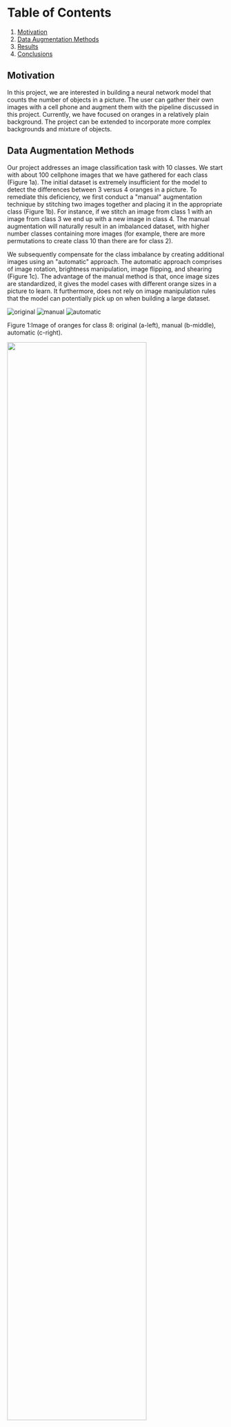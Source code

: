 # Table of Contents
1. [Motivation](#motivation)
2. [Data Augmentation Methods](#augmentation)
3. [Results](#results)
4. [Conclusions](#conclusions)

## Motivation <a name="motivation"></a>
In this project, we are interested in building a neural network model that counts the number of objects in a picture. 
The user can gather their own images with a cell phone and augment them with the pipeline discussed in this project. Currently, we have focused 
on oranges in a relatively plain background. The project can be extended to incorporate more complex backgrounds and 
mixture of objects. 

## Data Augmentation Methods <a name="augmentation"></a>
Our project addresses an image classification task with 10 classes. We start with about 100 cellphone images that we have gathered 
for each class (Figure 1a). The initial dataset is extremely insufficient for the model to detect the differences
between 3 versus 4 oranges in a picture. To remediate this deficiency, we first conduct a "manual" augmentation technique
by stitching two images together and placing it in the appropriate class (Figure 1b). For instance, if we stitch an image from class 1
with an image from class 3 we end up with a new image in class 4. The manual augmentation will naturally result in 
an imbalanced dataset, with higher number classes containing more images (for example, there are more permutations to create class 10 
than there are for class 2). 

We subsequently compensate for the class imbalance by creating additional images using an "automatic" approach. The automatic approach 
comprises of image rotation, brightness manipulation, image flipping, and shearing (Figure 1c). The advantage of the manual method is that, once image
sizes are standardized, it gives the model cases with different orange sizes in a picture to learn. It furthermore, does not rely on 
image manipulation rules that the model can potentially pick up on when building  a large dataset.

![original](./disp-images/orig_IMG_6133.png "Original")
![manual](./disp-images/stitched_IMG_7024__IMG_6512.png "Manual")
![automatic](./disp-images/auto_IMG_6133___0_379.png "Autoamtic")

Figure 1:Image of oranges for class 8: original (a-left), manual (b-middle), automatic (c-right).



<img src="./disp-images/count_bar.png" width="80%"/>

Figure 2: Count bar for the final dataset. Notice that class imbalanced has been compensated with automatic image generation.

## Results <a name="results"></a>
We visualize the model's training and validation accuracy by plotting confusion matrices for both datasets (Figure3).
The training confusion matrix demonstrates considerable consistency for the accuracy of each class. This is in contrast
to the confusion matrix of the validation set that where, model's accuracy drops as number of oranges drops. A peculiar
mismatch is class 2 where all images are misclassified as class 10. I couldn't discover similarities between class 2 and class 10,
and despite running the model repeatedly and obtaining the same misclassification, I am left to determine that this issue
is due to model's inherent bias with the current dataset. 

<img src="./disp-images/training_confusionMatrix.png " width="25%"/>
<img src="./disp-images/validation_confusionMatrix.png " width="25%"/>

Figure 3: Confusion matrices for training (a-left) and validation (b-right) sets.

The history of the model's training is shown in Figure 4. We observe that the training accuracy reaches excellent accuracy
in the first epoch where as the validation accuracy drop from 70% to just above 60%. The model therefore demonstrates considerable
overfitting. However, reducing the model's complexity (using a shallower network with smaller number of parameters), droping out
parameters in a layer, and using a regularization parameter did not improve the validation sets accuracy above 70%.




<img src="./disp-images/training_validation_accuracy.png " width="60%"/>

Figure 4: History of training and validation loss and accuracy for various counter measures.





<img src="./disp-images/activation_filters.png " width="50%"/>

Figure 5: Activation filter visualization.

<img src="./disp-images/sample_image.png " width="50%"/>
<img src="./disp-images/feature_visualization1.png " width="50%"/>
<img src="./disp-images/feature_visualization2.png " width="50%"/>
<img src="./disp-images/feature_visualization3.png " width="50%"/>

Figure 6: Feature map visualization.

## Conclusions <a name="conclusions"></a>
We demonstrate that through a combination of manual and automatic data augmentation, accuracy of training and 
validation set can go up to X%. This is in contrast to a purely automatic augmentation method where the 
accuracy increases to x%. Future work will include an examination of non-ideal backgrounds and mixture of objects
of different kinds. 